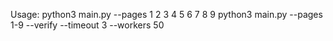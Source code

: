 
Usage:
    python3 main.py --pages 1 2 3 4 5 6 7 8 9
    python3 main.py --pages 1-9 --verify --timeout 3 --workers 50

